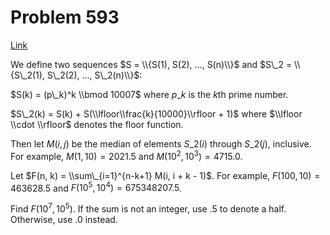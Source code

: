 # Problem 593

[Link](https://projecteuler.net/problem=593)

We define two sequences $S = \\{S(1), S(2), ..., S(n)\\}$ and $S\_2 = \\{S\_2(1), S\_2(2), ..., S\_2(n)\\}$:

$S(k) = (p\_k)^k \\bmod 10007$ where $p\_k$ is the $k$th prime number.

$S\_2(k) = S(k) + S(\\lfloor\\frac{k}{10000}\\rfloor + 1)$ where $\\lfloor \\cdot \\rfloor$ denotes the floor function.

Then let $M(i, j)$ be the median of elements $S\_2(i)$ through $S\_2(j)$, inclusive. For example, $M(1, 10) = 2021.5$ and $M(10^2, 10^3) = 4715.0$.

Let $F(n, k) = \\sum\_{i=1}^{n-k+1} M(i, i + k - 1)$. For example, $F(100, 10) = 463628.5$ and $F(10^5, 10^4) = 675348207.5$.

Find $F(10^7, 10^5)$. If the sum is not an integer, use $.5$ to denote a half. Otherwise, use $.0$ instead.
